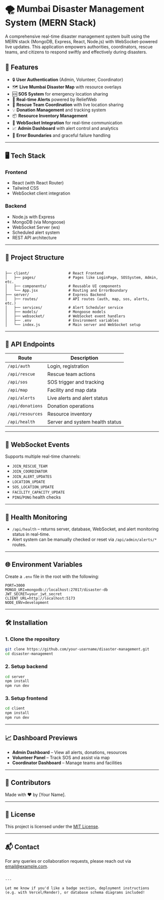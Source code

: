 
# 🌪️ Mumbai Disaster Management System (MERN Stack)

A comprehensive real-time disaster management system built using the MERN stack (MongoDB, Express, React, Node.js) with WebSocket-powered live updates. This application empowers authorities, coordinators, rescue teams, and citizens to respond swiftly and effectively during disasters.

## 🚀 Features

- 🔒 **User Authentication** (Admin, Volunteer, Coordinator)
- 🗺️ **Live Mumbai Disaster Map** with resource overlays
- 🆘 **SOS System** for emergency location sharing
- 🚨 **Real-time Alerts** powered by ReliefWeb
- 🧭 **Rescue Team Coordination** with live location sharing
- 💡 **Donation Management** and tracking system
- 📦 **Resource Inventory Management**
- 📢 **WebSocket Integration** for real-time communication
- 📈 **Admin Dashboard** with alert control and analytics
- 🧠 **Error Boundaries** and graceful failure handling

---

## 🖥️ Tech Stack

### Frontend
- React (with React Router)
- Tailwind CSS
- WebSocket client integration

### Backend
- Node.js with Express
- MongoDB (via Mongoose)
- WebSocket Server (ws)
- Scheduled alert system
- REST API architecture

---

## 📂 Project Structure

```

├── client/                  # React Frontend
│   ├── pages/               # Pages like LoginPage, SOSSystem, Admin, etc.
│   ├── components/          # Reusable UI components
│   └── App.jsx              # Routing and ErrorBoundary
├── server/                  # Express Backend
│   ├── routes/              # API routes (auth, map, sos, alerts, etc.)
│   ├── services/            # Alert Scheduler service
│   ├── models/              # Mongoose models
│   ├── websocket/           # WebSocket event handlers
│   ├── .env                 # Environment variables
│   └── index.js             # Main server and WebSocket setup

````

---

## 📡 API Endpoints

| Route | Description |
|-------|-------------|
| `/api/auth` | Login, registration |
| `/api/rescue` | Rescue team actions |
| `/api/sos` | SOS trigger and tracking |
| `/api/map` | Facility and map data |
| `/api/alerts` | Live alerts and alert status |
| `/api/donations` | Donation operations |
| `/api/resources` | Resource inventory |
| `/api/health` | Server and system health status |

---

## 🔁 WebSocket Events

Supports multiple real-time channels:
- `JOIN_RESCUE_TEAM`
- `JOIN_COORDINATOR`
- `JOIN_ALERT_UPDATES`
- `LOCATION_UPDATE`
- `SOS_LOCATION_UPDATE`
- `FACILITY_CAPACITY_UPDATE`
- `PING`/`PONG` health checks

---

## 🧪 Health Monitoring

- `/api/health` – returns server, database, WebSocket, and alert monitoring status in real-time.
- Alert system can be manually checked or reset via `/api/admin/alerts/*` routes.

---

## 🌐 Environment Variables

Create a `.env` file in the root with the following:

```env
PORT=3000
MONGO_URI=mongodb://localhost:27017/disaster-db
JWT_SECRET=your_jwt_secret
CLIENT_URL=http://localhost:5173
NODE_ENV=development
````

---

## 🛠️ Installation

### 1. Clone the repository

```bash
git clone https://github.com/your-username/disaster-management.git
cd disaster-management
```

### 2. Setup backend

```bash
cd server
npm install
npm run dev
```

### 3. Setup frontend

```bash
cd client
npm install
npm run dev
```

---

## 📈 Dashboard Previews

* **Admin Dashboard** – View all alerts, donations, resources
* **Volunteer Panel** – Track SOS and assist via map
* **Coordinator Dashboard** – Manage teams and facilities

---

## 🙌 Contributors

Made with ❤️ by \[Your Name].

---

## 📄 License

This project is licensed under the [MIT License](LICENSE).

---

## 📬 Contact

For any queries or collaboration requests, please reach out via [email@example.com](mailto:email@example.com).

```

---

Let me know if you'd like a badge section, deployment instructions (e.g. with Vercel/Render), or database schema diagrams included!
```
